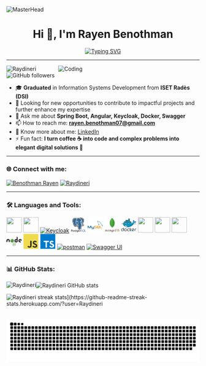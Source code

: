 ![MasterHead](https://user-images.githubusercontent.com/10498744/210012254-234538ff-d198-48aa-8964-37e6fd45d227.gif)

<h1 align="center">Hi 👋, I'm Rayen Benothman </h1>
<div align="center">
  
[![Typing SVG](https://readme-typing-svg.herokuapp.com?font=Fira+Code&weight=500&size=24&pause=1000&color=2F81F7&center=true&vCenter=true&width=600&lines=Passionate+IT+Developer+from+Tunisia+🇹🇳;Full-Stack+Java+%26+Angular+Developer;Building+Scalable+Applications;Always+Learning+New+Technologies)](https://git.io/typing-svg)

</div>



---
<img align="right" alt="Coding" width="369" src="https://media.giphy.com/media/qgQUggAC3Pfv687qPC/giphy.gif" />

<p align="left"> 
  <img src="https://komarev.com/ghpvc/?username=Raydineri&label=Profile%20views&color=0e75b6&style=flat" alt="Raydineri" /> 
  <img src="https://img.shields.io/github/followers/Raydineri?label=Followers&style=social" alt="GitHub followers" />
</p>



- 🎓 **Graduated** in Information Systems Development from **ISET Radès (DSI)**
- 💼 Looking for new opportunities to contribute to impactful projects and further enhance my expertise
- 💬 Ask me about **Spring Boot, Angular, Keycloak, Docker, Swagger**
- 📫 How to reach me: **rayen.benothman07@gmail.com**
- 📄 Know more about me: [LinkedIn](https://www.linkedin.com/in/benothman-rayen/)
- ⚡ Fun fact: **I turn coffee ☕ into code and complex problems into elegant digital solutions 🚀**

---

<h3 align="left">🌐 Connect with me:</h3>
<p align="left">
<a href="https://www.linkedin.com/in/benothman-rayen/" target="blank"><img align="center" src="https://raw.githubusercontent.com/rahuldkjain/github-profile-readme-generator/master/src/images/icons/Social/linked-in-alt.svg" alt="Benothman Rayen" height="30" width="40" /></a>
<a href="https://github.com/Raydineri" target="blank"><img align="center" src="https://raw.githubusercontent.com/rahuldkjain/github-profile-readme-generator/master/src/images/icons/Social/github.svg" alt="Raydineri" height="30" width="40" /></a>
</p>

---

<h3 align="left">🛠️ Languages and Tools:</h3>
<p align="left">
<a href="https://angular.io" target="_blank" rel="noreferrer"><img src="https://angular.io/assets/images/logos/angular/angular.svg" width="40" height="40"/></a>
<a href="https://spring.io/" target="_blank" rel="noreferrer"><img src="https://www.vectorlogo.zone/logos/springio/springio-icon.svg" width="40" height="40"/></a>
<a href="https://www.keycloak.org" target="_blank" rel="noreferrer">
  <img src="https://miro.medium.com/0*VTxYJY9zipMobA3Z.png" width="40" height="40" alt="Keycloak" /></a>
<a href="https://www.postgresql.org" target="_blank" rel="noreferrer"><img src="https://raw.githubusercontent.com/devicons/devicon/master/icons/postgresql/postgresql-original-wordmark.svg" width="40" height="40"/></a>
<a href="https://www.mysql.com/" target="_blank" rel="noreferrer"><img src="https://raw.githubusercontent.com/devicons/devicon/master/icons/mysql/mysql-original-wordmark.svg" width="40" height="40"/></a>
<a href="https://www.mongodb.com/" target="_blank" rel="noreferrer"><img src="https://raw.githubusercontent.com/devicons/devicon/master/icons/mongodb/mongodb-original-wordmark.svg" width="40" height="40"/></a>
<a href="https://www.docker.com/" target="_blank" rel="noreferrer"><img src="https://raw.githubusercontent.com/devicons/devicon/master/icons/docker/docker-original-wordmark.svg" width="40" height="40"/></a>
<a href="https://tailwindcss.com/" target="_blank" rel="noreferrer"><img src="https://www.vectorlogo.zone/logos/tailwindcss/tailwindcss-icon.svg" width="40" height="40"/></a>
<a href="https://laravel.com/" target="_blank" rel="noreferrer"><img src="https://upload.wikimedia.org/wikipedia/commons/thumb/9/9a/Laravel.svg/800px-Laravel.svg.png" width="40" height="40"/></a>
<a href="https://symfony.com" target="_blank" rel="noreferrer"><img src="https://symfony.com/logos/symfony_black_03.svg" width="40" height="40"/></a>
<a href="https://nodejs.org" target="_blank" rel="noreferrer"><img src="https://raw.githubusercontent.com/devicons/devicon/master/icons/nodejs/nodejs-original-wordmark.svg" width="40" height="40"/></a>
<a href="https://developer.mozilla.org/en-US/docs/Web/JavaScript" target="_blank" rel="noreferrer"><img src="https://raw.githubusercontent.com/devicons/devicon/master/icons/javascript/javascript-original.svg" width="40" height="40"/></a>
<a href="https://www.typescriptlang.org/" target="_blank" rel="noreferrer"><img src="https://raw.githubusercontent.com/devicons/devicon/master/icons/typescript/typescript-original.svg" width="40" height="40"/></a>
<a href="https://postman.com" target="_blank" rel="noreferrer"> <img src="https://www.vectorlogo.zone/logos/getpostman/getpostman-icon.svg" alt="postman" width="40" height="40"/></a>
<a href="https://swagger.io/tools/swagger-ui/" target="_blank" rel="noreferrer"><img src="https://archive.org/download/github.com-swagger-api-swagger-ui_-_2021-09-30_17-43-44/cover.jpg" width="40" height="40" alt="Swagger UI" /></a>
</p>

---

<h3 align="left">📊 GitHub Stats:</h3>

<p>
  <img align="left" src="https://github-readme-stats.vercel.app/api/top-langs?username=Raydineri&show_icons=true&locale=en&layout=compact" alt="Raydineri" />
</p>

<p>
  <img align="center" src="https://github-readme-stats.vercel.app/api?username=Raydineri&show_icons=true&count_private=true&include_all_commits=true&cache_seconds=86400" alt="Raydineri GitHub stats" />
</p>


<p>
  <img align="center" src="https://github-readme-streak-stats.herokuapp.com/?user=Raydineri" alt="Raydineri streak stats](https://github-readme-streak-stats.herokuapp.com/?user=Raydineri" />
</p>

<br clear="both">

<img src="https://raw.githubusercontent.com/Azerbenazzouz/Azerbenazzouz/output/snake.svg" alt="Snake animation" />
